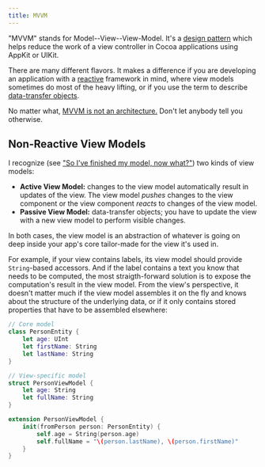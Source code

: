 ```yaml
---
title: MVVM
---
```


"MVVM" stands for Model--View--View-Model. It's a [design pattern](/wiki/design_pattern/) which helps reduce the work of a view controller in Cocoa applications using AppKit or UIKit.

There are many different flavors. It makes a difference if you are developing an application with a [reactive](/wiki/reactive-programming/) framework in mind, where view models sometimes do most of the heavy lifting, or if you use the term to describe [data-transfer objects](/wiki/dto/).

No matter what, [MVVM is not an architecture.](/posts/2016/10/mvvms-place/) Don't let anybody tell you otherwise.

## Non-Reactive View Models

I recognize (see ["So I've finished my model, now what?"](/posts/2015/06/start-mvvm/)) two kinds of view models:

* **Active View Model:** changes to the view model automatically result in updates of the view. The view model _pushes_ changes to the view component or the view component _reacts_ to changes of the view model.
* **Passive View Model:** data-transfer objects; you have to update the view with a new view model to perform visible changes.

In both cases, the view model is an abstraction of whatever is going on deep inside your app's core tailor-made for the view it's used in.

For example, if your view contains labels, its view model should provide `String`-based accessors. And if the label contains a text you know that needs to be computed, the most straigth-forward solution is to expose the computation's result in the view model. From the view's perspective, it doesn't matter much if the view model assembles it on the fly and knows about the structure of the underlying data, or if it only contains stored properties that have to be assembled elsewhere:

```swift
// Core model
class PersonEntity {
    let age: UInt
    let firstName: String
    let lastName: String
}

// View-specific model
struct PersonViewModel {
    let age: String
    let fullName: String
}

extension PersonViewModel {
    init(fromPerson person: PersonEntity) {
        self.age = String(person.age)
        self.fullName = "\(person.lastName), \(person.firstName)"
    }
}
```

